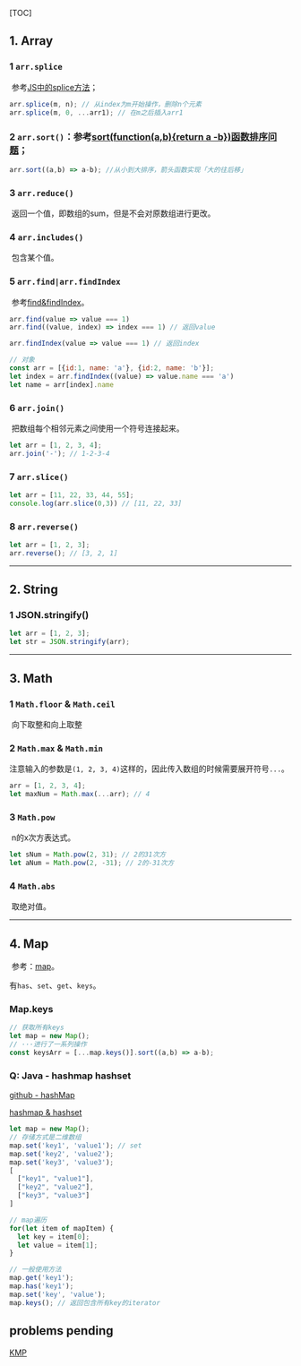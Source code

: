 [TOC]



## 1. Array

### 1 `arr.splice`

​	参考[JS中的splice方法](https://www.cnblogs.com/tian874540961/p/10246332.html)；

```js
arr.splice(m, n); // 从index为m开始操作，删除n个元素
arr.splice(m, 0, ...arr1); // 在m之后插入arr1
```

### 2 `arr.sort()`：参考[sort(function(a,b){return a -b})函数排序问题](https://blog.csdn.net/qq_43058026/article/details/104531495)；

```js
arr.sort((a,b) => a-b); //从小到大排序，箭头函数实现「大的往后移」
```

### 3 `arr.reduce()`

​	返回一个值，即数组的sum，但是不会对原数组进行更改。

### 4 `arr.includes()`

​	包含某个值。

### 5 `arr.find|arr.findIndex`

​	参考[find&findIndex](https://www.cnblogs.com/pwindy/p/13081171.html)。

```js
arr.find(value => value === 1)
arr.find((value, index) => index === 1) // 返回value

arr.findIndex(value => value === 1) // 返回index

// 对象
const arr = [{id:1, name: 'a'}, {id:2, name: 'b'}];
let index = arr.findIndex((value) => value.name === 'a')
let name = arr[index].name
```

### 6 `arr.join()`

​	把数组每个相邻元素之间使用一个符号连接起来。

```js
let arr = [1, 2, 3, 4];
arr.join('-'); // 1-2-3-4
```

### 7 `arr.slice()`

```js
let arr = [11, 22, 33, 44, 55];
console.log(arr.slice(0,3)) // [11, 22, 33]
```

### 8 `arr.reverse()`

```js
let arr = [1, 2, 3];
arr.reverse(); // [3, 2, 1]
```

****

## 2. String

### 1 JSON.stringify()

```js
let arr = [1, 2, 3];
let str = JSON.stringify(arr);
```

****



## 3. Math

### 1 `Math.floor` & `Math.ceil`

​	向下取整和向上取整

### 2 `Math.max` & `Math.min`

​	注意输入的参数是`(1, 2, 3, 4)`这样的，因此传入数组的时候需要展开符号`...`。

```js
arr = [1, 2, 3, 4];
let maxNum = Math.max(...arr); // 4
```

### 3 `Math.pow`

​	n的x次方表达式。

```js
let sNum = Math.pow(2, 31); // 2的31次方
let aNum = Math.pow(2, -31); // 2的-31次方
```

### 4 `Math.abs`

​	取绝对值。

****

## 4. Map

​	参考：[map](https://www.cnblogs.com/yuer20180726/p/11387699.html)。

​	有`has`、`set`、`get`、`keys`。

### Map.keys

```js
// 获取所有keys
let map = new Map();
// ···进行了一系列操作
const keysArr = [...map.keys()].sort((a,b) => a-b);
```



### Q: Java - hashmap hashset

[github - hashMap](https://github.com/CyC2018/CS-Notes/blob/master/notes/Java%20%E5%AE%B9%E5%99%A8.md#%E9%80%82%E9%85%8D%E5%99%A8%E6%A8%A1%E5%BC%8F)

[hashmap & hashset](https://blog.csdn.net/woshiluoye9/article/details/56667810)

```js
let map = new Map();
// 存储方式是二维数组
map.set('key1', 'value1'); // set
map.set('key2', 'value2');
map.set('key3', 'value3');
[
  ["key1", "value1"],
  ["key2", "value2"],
  ["key3", "value3"]
]

// map遍历
for(let item of mapItem) {
  let key = item[0];
  let value = item[1];
}

// 一般使用方法
map.get('key1');
map.has('key1');
map.set('key', 'value');
map.keys(); // 返回包含所有key的iterator
```

## problems pending

[KMP](http://www.ruanyifeng.com/blog/2013/05/Knuth–Morris–Pratt_algorithm.html)

